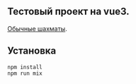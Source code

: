 ## Тестовый проект на vue3.

[Обычные шахматы](http://black-friday.ru.xsph.ru/).

## Установка

```
npm install
npm run mix
```
